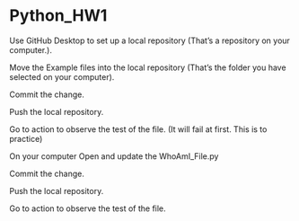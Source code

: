 # Python_HW1


Use GitHub Desktop to set up a local repository (That’s a repository on your computer.).

Move the Example files into the local repository (That’s the folder you have selected on your computer).

Commit the change.

Push the local repository.

Go to action to observe the test of the file. (It will fail at first. This is to practice)

On your computer Open and update the WhoAmI_File.py

Commit the change.

Push the local repository.

Go to action to observe the test of the file.
